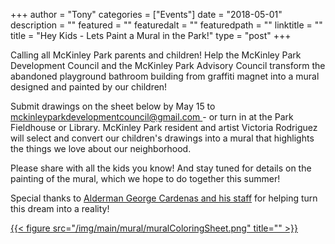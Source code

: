 +++
author = "Tony"
categories = ["Events"]
date = "2018-05-01"
description = ""
featured = ""
featuredalt = ""
featuredpath = ""
linktitle = ""
title = "Hey Kids - Lets Paint a Mural in the Park!"
type = "post"
+++
<p>
Calling all McKinley Park parents and children!
Help the McKinley Park Development Council and the McKinley Park Advisory Council transform the abandoned playground bathroom building from graffiti magnet into a mural designed and painted by our children!
</p>
<p>Submit drawings on the sheet below by May 15 to <a href="mailto:mckinleyparkdevelopmentcouncil@gmail.com" title="Email" class="fa fa-envelope">mckinleyparkdevelopmentcouncil@gmail.com </a> - or turn in at the Park Fieldhouse or Library.
McKinley Park resident and artist Victoria Rodriguez will select and convert our children's drawings into a mural that highlights the things we love about our neighborhood.
</p>
<p>Please share with all the kids you know! And stay tuned for details on the painting of the mural, which we hope to do together this summer!
</p>
<p>Special thanks to  <a href="http://www.12thwardchicago.com"> Alderman George Cardenas and his staff</a> for helping turn this dream into a reality!
</p>
<a href="https://drive.google.com/file/d/0B0znleYpwmY2UW4xaVhFSHhzU1FEZjF5LVB2dV85aTN5MDRR/view">
{{< figure src="/img/main/mural/muralColoringSheet.png" title="" >}}
</a>
